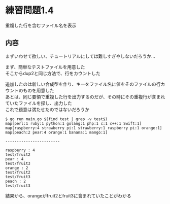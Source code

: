 # 練習問題1.4

重複した行を含むファイル名を表示

## 内容

まずいわせて欲しい、チュートリアルにしては難しすぎやしないだろうか...  

まず、簡単なテストファイルを用意した  
そこからdup2と同じ方法で、行をカウントした  

追加したのは新しい合成型を作り、キーをファイル名に値をそのファイルの行カウントのものを用意した  
あとは、同じ要領で重複した行を出力するのだが、その時にその重複行が含まれていたファイルを探し、出力した  
これで題意は満たせたのではないだろうか

~~~
$ go run main.go $(find test | grep -v test$)
map[perl:1 ruby:1 python:1 golang:1 php:1 c:1 c++:1 Swift:1]
map[raspberry:4 strawberry pi:1 strawberry:1 raspberry pi:1 orange:1]
map[peach:2 pear:4 orange:1 banana:1 mango:1]

------------------------

raspberry : 4
test/fruit2
pear : 4
test/fruit3
orange : 2
test/fruit2
test/fruit3
peach : 2
test/fruit3
~~~

結果から、orangeがfruit2とfruit3に含まれていたことがわかる